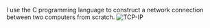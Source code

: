 I use the C programming language to construct a network connection between two computers from scratch.
![TCP-IP](https://user-images.githubusercontent.com/72282670/162585949-a8c2df65-7223-4299-a30a-46e3694a28cf.png)
